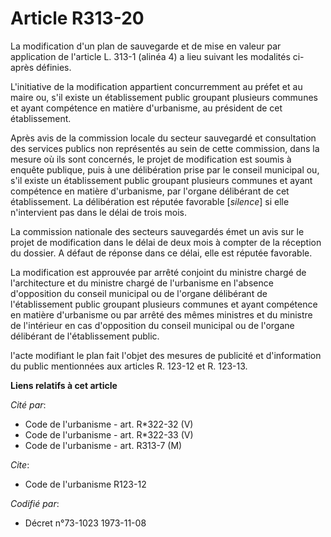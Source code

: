 # Article R313-20

La modification d'un plan de sauvegarde et de mise en valeur par application de l'article L. 313-1 (alinéa 4) a lieu suivant
les modalités ci-après définies.

L'initiative de la modification appartient concurremment au préfet et au maire ou, s'il existe un établissement public
groupant plusieurs communes et ayant compétence en matière d'urbanisme, au président de cet établissement.

Après avis de la commission locale du secteur sauvegardé et consultation des services publics non représentés au sein de
cette commission, dans la mesure où ils sont concernés, le projet de modification est soumis à enquête publique, puis à une
délibération prise par le conseil municipal ou, s'il existe un établissement  public groupant plusieurs communes et ayant
compétence en matière d'urbanisme, par l'organe délibérant de cet établissement. La délibération est réputée favorable
[*silence*] si elle n'intervient pas dans le délai de trois mois.

La commission nationale des secteurs sauvegardés émet un avis sur le projet de modification dans le délai de deux mois à
compter de la réception du dossier. A défaut de réponse dans ce délai, elle est réputée favorable.

La modification est approuvée par arrêté conjoint du ministre chargé de l'architecture et du ministre chargé de l'urbanisme
en l'absence d'opposition du conseil municipal ou de l'organe délibérant de l'établissement public groupant plusieurs
communes et ayant compétence en matière d'urbanisme ou par arrêté des mêmes ministres et du ministre de l'intérieur en cas
d'opposition du conseil municipal ou de l'organe délibérant de l'établissement public.

l'acte modifiant le plan fait l'objet des mesures de publicité et d'information du public mentionnées aux articles R. 123-12
et R. 123-13.

**Liens relatifs à cet article**

_Cité par_:

  - Code de l'urbanisme - art. R*322-32 (V)
  - Code de l'urbanisme - art. R*322-33 (V)
  - Code de l'urbanisme - art. R313-7 (M)

_Cite_:

  - Code de l'urbanisme R123-12

_Codifié par_:

  - Décret n°73-1023 1973-11-08
